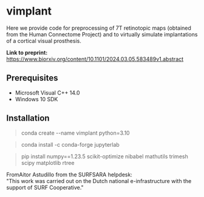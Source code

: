 # vimplant
Here we provide code for preprocessing of 7T retinotopic maps (obtained from the Human Connectome Project) and to virtually simulate implantations of a cortical visual prosthesis.  

**Link to preprint:**
https://www.biorxiv.org/content/10.1101/2024.03.05.583489v1.abstract

## Prerequisites
- Microsoft Visual C++ 14.0
- Windows 10 SDK
  
## Installation
> conda create --name vimplant python=3.10

> conda install -c conda-forge jupyterlab

> pip install numpy==1.23.5 scikit-optimize nibabel mathutils trimesh scipy matplotlib rtree


FromAitor Astudillo from the SURFSARA helpdesk:  
  "This work was carried out on the Dutch national e-infrastructure with the support of SURF Cooperative."
